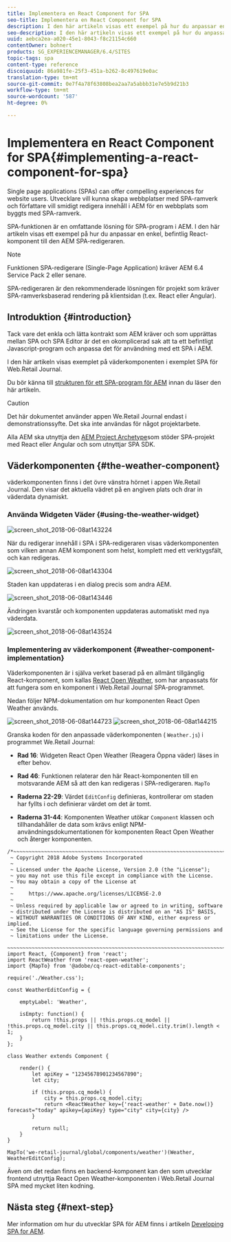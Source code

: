 ```yaml
---
title: Implementera en React Component for SPA
seo-title: Implementera en React Component for SPA
description: I den här artikeln visas ett exempel på hur du anpassar en enkel, befintlig React-komponent till den AEM SPA-redigeraren.
seo-description: I den här artikeln visas ett exempel på hur du anpassar en enkel, befintlig React-komponent till den AEM SPA-redigeraren.
uuid: aebca2ea-a020-45e1-8043-f8c21154c660
contentOwner: bohnert
products: SG_EXPERIENCEMANAGER/6.4/SITES
topic-tags: spa
content-type: reference
discoiquuid: 86a981fe-25f3-451a-b262-8c497619e0ac
translation-type: tm+mt
source-git-commit: 0e7f4a78f63808bea2aa7a5abbb31e7e5b9d21b3
workflow-type: tm+mt
source-wordcount: '587'
ht-degree: 0%

---
```



# Implementera en React Component for SPA{#implementing-a-react-component-for-spa}

Single page applications (SPAs) can offer compelling experiences for website users. Utvecklare vill kunna skapa webbplatser med SPA-ramverk och författare vill smidigt redigera innehåll i AEM för en webbplats som byggts med SPA-ramverk.

SPA-funktionen är en omfattande lösning för SPA-program i AEM. I den här artikeln visas ett exempel på hur du anpassar en enkel, befintlig React-komponent till den AEM SPA-redigeraren.

>[!NOTE]
>Funktionen SPA-redigerare (Single-Page Application) kräver AEM 6.4 Service Pack 2 eller senare.
>
>SPA-redigeraren är den rekommenderade lösningen för projekt som kräver SPA-ramverksbaserad rendering på klientsidan (t.ex. React eller Angular).

## Introduktion {#introduction}

Tack vare det enkla och lätta kontrakt som AEM kräver och som upprättas mellan SPA och SPA Editor är det en okomplicerad sak att ta ett befintligt Javascript-program och anpassa det för användning med ett SPA i AEM.

I den här artikeln visas exemplet på väderkomponenten i exemplet SPA för Web.Retail Journal.

Du bör känna till [strukturen för ett SPA-program för AEM](/help/sites-developing/spa-getting-started-react.md) innan du läser den här artikeln.

>[!CAUTION]
>Det här dokumentet använder appen [](https://github.com/Adobe-Marketing-Cloud/aem-sample-we-retail-journal) We.Retail Journal endast i demonstrationssyfte. Det ska inte användas för något projektarbete.
>
>Alla AEM ska utnyttja den [AEM Project Archetype](https://docs.adobe.com/content/help/en/experience-manager-core-components/using/developing/archetype/overview.html)som stöder SPA-projekt med React eller Angular och som utnyttjar SPA SDK.

## Väderkomponenten {#the-weather-component}

väderkomponenten finns i det övre vänstra hörnet i appen We.Retail Journal. Den visar det aktuella vädret på en angiven plats och drar in väderdata dynamiskt.

### Använda Widgeten Väder {#using-the-weather-widget}

![screen_shot_2018-06-08at143224](assets/screen_shot_2018-06-08at143224.png)

När du redigerar innehåll i SPA i SPA-redigeraren visas väderkomponenten som vilken annan AEM komponent som helst, komplett med ett verktygsfält, och kan redigeras.

![screen_shot_2018-06-08at143304](assets/screen_shot_2018-06-08at143304.png)

Staden kan uppdateras i en dialog precis som andra AEM.

![screen_shot_2018-06-08at143446](assets/screen_shot_2018-06-08at143446.png)

Ändringen kvarstår och komponenten uppdateras automatiskt med nya väderdata.

![screen_shot_2018-06-08at143524](assets/screen_shot_2018-06-08at143524.png)

### Implementering av väderkomponent {#weather-component-implementation}

Väderkomponenten är i själva verket baserad på en allmänt tillgänglig React-komponent, som kallas [React Open Weather](https://www.npmjs.com/package/react-open-weather), som har anpassats för att fungera som en komponent i Web.Retail Journal SPA-programmet.

Nedan följer NPM-dokumentation om hur komponenten React Open Weather används.

![screen_shot_2018-06-08at144723](assets/screen_shot_2018-06-08at144723.png) ![screen_shot_2018-06-08at144215](assets/screen_shot_2018-06-08at144215.png)

Granska koden för den anpassade väderkomponenten ( `Weather.js`) i programmet We.Retail Journal:

* **Rad 16**: Widgeten React Open Weather (Reagera Öppna väder) läses in efter behov.
* **Rad 46**: Funktionen relaterar den här React-komponenten till en motsvarande AEM så att den kan redigeras i SPA-redigeraren. `MapTo`

* **Raderna 22-29**: Värdet `EditConfig` definieras, kontrollerar om staden har fyllts i och definierar värdet om det är tomt.

* **Raderna 31-44**: Komponenten Weather utökar `Component` klassen och tillhandahåller de data som krävs enligt NPM-användningsdokumentationen för komponenten React Open Weather och återger komponenten.

```
/*~~~~~~~~~~~~~~~~~~~~~~~~~~~~~~~~~~~~~~~~~~~~~~~~~~~~~~~~~~~~~~~~~~~~~~~~~~~~~~
 ~ Copyright 2018 Adobe Systems Incorporated
 ~
 ~ Licensed under the Apache License, Version 2.0 (the "License");
 ~ you may not use this file except in compliance with the License.
 ~ You may obtain a copy of the License at
 ~
 ~     https://www.apache.org/licenses/LICENSE-2.0
 ~
 ~ Unless required by applicable law or agreed to in writing, software
 ~ distributed under the License is distributed on an "AS IS" BASIS,
 ~ WITHOUT WARRANTIES OR CONDITIONS OF ANY KIND, either express or implied.
 ~ See the License for the specific language governing permissions and
 ~ limitations under the License.
 ~~~~~~~~~~~~~~~~~~~~~~~~~~~~~~~~~~~~~~~~~~~~~~~~~~~~~~~~~~~~~~~~~~~~~~~~~~~~~*/
import React, {Component} from 'react';
import ReactWeather from 'react-open-weather';
import {MapTo} from '@adobe/cq-react-editable-components';

require('./Weather.css');

const WeatherEditConfig = {

    emptyLabel: 'Weather',

    isEmpty: function() {
        return !this.props || !this.props.cq_model || !this.props.cq_model.city || this.props.cq_model.city.trim().length < 1;
    }
};

class Weather extends Component {

    render() {
        let apiKey = "12345678901234567890";
        let city;

        if (this.props.cq_model) {
            city = this.props.cq_model.city;
            return <ReactWeather key={'react-weather' + Date.now()} forecast="today" apikey={apiKey} type="city" city={city} />
        }

        return null;
    }
}

MapTo('we-retail-journal/global/components/weather')(Weather, WeatherEditConfig);
```

Även om det redan finns en backend-komponent kan den som utvecklar frontend utnyttja React Open Weather-komponenten i Web.Retail Journal SPA med mycket liten kodning.

## Nästa steg {#next-step}

Mer information om hur du utvecklar SPA för AEM finns i artikeln [Developing SPA for AEM](/help/sites-developing/spa-architecture.md).
